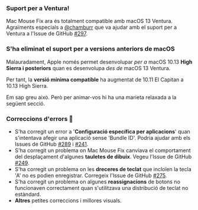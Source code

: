 ### Suport per a Ventura!
Mac Mouse Fix ara és totalment compatible amb macOS 13 Ventura.
Agraïments especials a [@chamburr](https://github.com/chamburr) que va ajudar amb el suport per a Ventura a l'Issue de GitHub [#297](https://github.com/noah-nuebling/mac-mouse-fix/issues/297).

### S'ha eliminat el suport per a versions anteriors de macOS

Malauradament, Apple només permet desenvolupar _per a_ macOS 10.13 **High Sierra i posteriors** quan es desenvolupa _des de_ macOS 13 Ventura.

Per tant, la **versió mínima compatible** ha augmentat de 10.11 El Capitan a 10.13 High Sierra.

Em sap greu això. Però per animar-vos hi ha una marieta relaxada a la següent secció.

### Correccions d'errors 🐞
- S'ha corregit un error a '**Configuració específica per aplicacions**' quan s'intentava afegir una aplicació sense 'Bundle ID'. Podria ajudar amb els Issues de GitHub [#289](https://github.com/noah-nuebling/mac-mouse-fix/issues/289) i [#241](https://github.com/noah-nuebling/mac-mouse-fix/issues/241).
- S'ha corregit un problema on Mac Mouse Fix canviava el comportament del desplaçament d'algunes **tauletes de dibuix**. Vegeu l'Issue de GitHub [#249](https://github.com/noah-nuebling/mac-mouse-fix/issues/249).
- S'ha corregit un problema on les **dreceres de teclat** que incloïen la tecla 'A' no es podien enregistrar. Corregeix l'Issue de GitHub [#275](https://github.com/noah-nuebling/mac-mouse-fix/issues/275).
- S'ha corregit un problema on algunes **reassignacions** de botons no funcionaven correctament quan s'utilitzava una distribució de teclat no estàndard.
- **Altres** petites correccions i millores visuals.